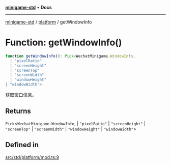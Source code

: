 [**minigame-std**](../../../README.md) • **Docs**

***

[minigame-std](../../../README.md) / [platform](../README.md) / getWindowInfo

# Function: getWindowInfo()

```ts
function getWindowInfo(): Pick<WechatMinigame.WindowInfo, 
  | "pixelRatio"
  | "screenHeight"
  | "screenTop"
  | "screenWidth"
  | "windowHeight"
| "windowWidth">
```

获取窗口信息。

## Returns

`Pick`\<`WechatMinigame.WindowInfo`, 
  \| `"pixelRatio"`
  \| `"screenHeight"`
  \| `"screenTop"`
  \| `"screenWidth"`
  \| `"windowHeight"`
  \| `"windowWidth"`\>

## Defined in

[src/std/platform/mod.ts:9](https://github.com/JiangJie/minigame-std/blob/d842b492eda479274cfeb38a06f4c4255b5493bc/src/std/platform/mod.ts#L9)
